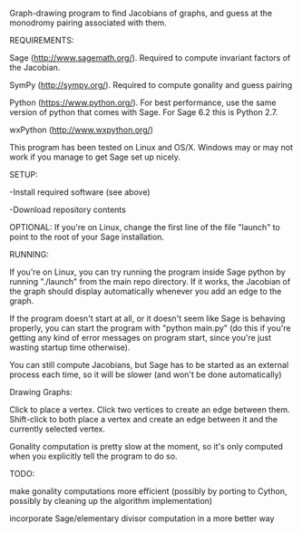 Graph-drawing program to find Jacobians of graphs, and guess at the
monodromy pairing associated with them.


REQUIREMENTS:

Sage (http://www.sagemath.org/). Required to compute invariant factors
of the Jacobian.

SymPy (http://sympy.org/). Required to compute gonality and guess pairing

Python (https://www.python.org/). For best performance, use the same
version of python that comes with Sage. For Sage 6.2 this is Python
2.7.

wxPython (http://www.wxpython.org/)


This program has been tested on Linux and OS/X. Windows may or may not
work if you manage to get Sage set up nicely.

SETUP:

-Install required software (see above)

-Download repository contents

OPTIONAL: If you're on Linux, change the first line of the file
"launch" to point to the root of your Sage installation.

RUNNING:

If you're on Linux, you can try running the program inside Sage python
by running "./launch" from the main repo directory. If it works, the
Jacobian of the graph should display automatically whenever you add an
edge to the graph.

If the program doesn't start at all, or it doesn't seem like Sage is
behaving properly, you can start the program with "python main.py" (do
this if you're getting any kind of error messages on program start,
since you're just wasting startup time otherwise).

You can still compute Jacobians, but Sage has to be
started as an external process each time, so it will be slower (and
won't be done automatically)

Drawing Graphs:

Click to place a vertex. Click two vertices to create an edge between
them. Shift-click to both place a vertex and create an edge between it
and the currently selected vertex.

Gonality computation is pretty slow at the moment, so it's only
computed when you explicitly tell the program to do so.

TODO: 

make gonality computations more efficient (possibly by porting to
Cython, possibly by cleaning up the algorithm implementation)

incorporate Sage/elementary divisor computation in a more better way